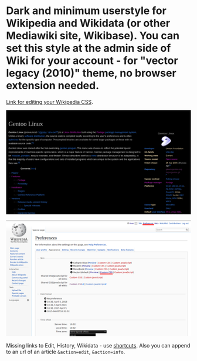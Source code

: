 # Dark and minimum userstyle for Wikipedia and Wikidata (or other Mediawiki site, Wikibase). You can set this style at the admin side of Wiki for your account - for  "vector legacy (2010)" theme, no browser extension needed.

[Link for editing your Wikipedia CSS](https://meta.wikipedia.org/wiki/Special:MyPage/global.css).

![screenshot](/screenshot.png)


![screenshot](/screenshot-prefs.png)

Missing links to Edit, History, Wikidata - use [shortcuts](https://en.wikipedia.org/wiki/Wikipedia:Keyboard_shortcuts). Also you can append to an url of an article `&action=edit`, `&action=info`.
